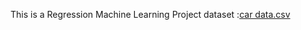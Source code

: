 This is a Regression Machine Learning Project
dataset :[car data.csv](https://github.com/ladyjfuhrer/carpriceprediction/files/15039202/car.data.csv)
